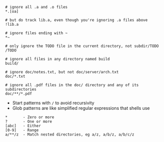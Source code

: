 ```gitignore
# ignore all .a and .o files
*.[oa]

# but do track lib.a, even though you're ignoring .a files above
!lib.a

# ignore files ending with ~
*~

# only ignore the TODO file in the current directory, not subdir/TODO
/TODO

# ignore all files in any directory named build
build/

# ignore doc/notes.txt, but not doc/server/arch.txt
doc/*.txt

# ignore all .pdf files in the doc/ directory and any of its subdirectories
doc/**/*.pdf
```

- Start patterns with `/` to avoid recursivity 
- Glob patterns are like simplified regular expressions that shells use

```
*       - Zero or more
?       - One or more
[abc]   - Either
[0-9]   - Range
a/**/z  - Match nested directories, eg a/z, a/b/z, a/b/c/z
```

